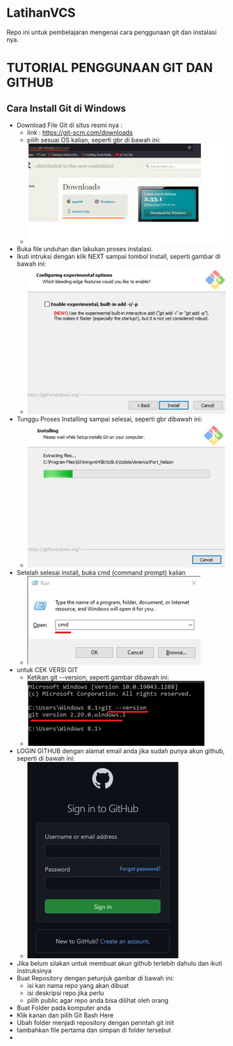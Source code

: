 # LatihanVCS
Repo ini untuk pembelajaran mengenai cara penggunaan git dan instalasi nya.

# TUTORIAL PENGGUNAAN GIT DAN GITHUB
## Cara Install Git di Windows
* Download File Git di situs resmi nya :
  * link : https://git-scm.com/downloads
  * pilih sesuai OS kalian, seperti gbr di bawah ini:
  * ![img](https://github.com/raissaputra/LatihanVCS/blob/main/assets/git-scm.png)
* Buka file unduhan dan lakukan proses instalasi.
* Ikuti intruksi dengan klik NEXT sampai tombol Install, seperti gambar di bawah ini:
  * ![img](https://github.com/raissaputra/LatihanVCS/blob/main/assets/install-git.png)
* Tunggu Proses Installing sampai selesai, seperti gbr dibawah ini:
  * ![img](https://github.com/raissaputra/LatihanVCS/blob/main/assets/tunggu-finish-instal.png)
* Setelah selesai install, buka cmd (command prompt) kalian
  * ![img](https://github.com/raissaputra/LatihanVCS/blob/main/assets/cmd.png) 
* untuk CEK VERSI GIT
  * Ketikan git --version, seperti gambar dibawah ini:
  * ![img](https://github.com/raissaputra/LatihanVCS/blob/main/assets/git--version.png)
* LOGIN GITHUB dengan alamat email anda jika sudah punya akun github, seperti di bawah ini:
  * ![img](https://github.com/raissaputra/LatihanVCS/blob/main/assets/sign-in-github.jpg)
* Jika belum silakan untuk membuat akun github terlebih dahulu dan ikuti instruksinya
* Buat Repository dengan petunjuk gambar di bawah ini:
  * isi kan nama repo yang akan dibuat
  * isi deskripsi repo jika perlu
  * pilih public agar repo anda bisa dilihat oleh orang
* Buat Folder pada komputer anda
* Klik kanan dan pilih Git Bash Here
* Ubah folder menjadi repository dengan perintah git init
* tambahkan file pertama dan simpan di folder tersebut
* 
